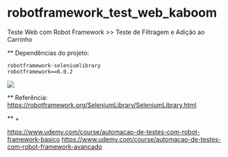 # robotframework_test_web_kaboom

Teste Web com Robot Framework >> Teste de Filtragem e Adição ao Carrinho

\*\* Dependências do projeto:

```
robotframework-seleniumlibrary
robotframework==6.0.2
```
<img src="https://github.com/victorfxz/robotframework_test_web_kaboom/blob/main/rob_web_test/resultados/Teste%20Kaboom%20-%20Web.gif?raw=true" />

\*\* Referência:  
https://robotframework.org/SeleniumLibrary/SeleniumLibrary.html

** +

https://www.udemy.com/course/automacao-de-testes-com-robot-framework-basico
https://www.udemy.com/course/automacao-de-testes-com-robot-framework-avancado
